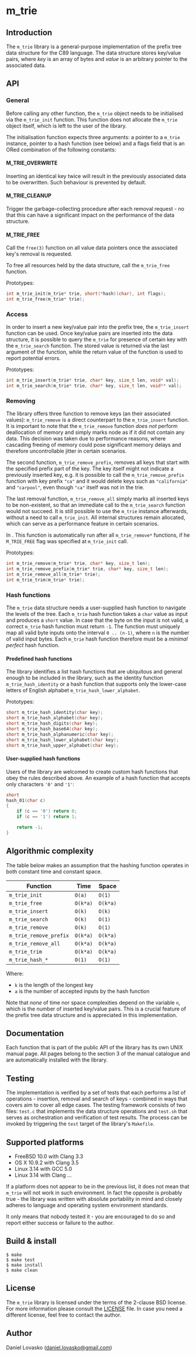 # m_trie

## Introduction
The `m_trie` library is a general-purpose implementation of the prefix
tree data structure for the C89 language. The data structure stores
key/value pairs, where *key* is an array of bytes and *value* is an
arbitrary pointer to the associated data.

## API
### General
Before calling any other function, the `m_trie` object needs to be
initialised via the `m_trie_init` function. This function does not
allocate the `m_trie` object itself, which is left to the user of the
library.

The initialisation function expects three arguments: a pointer to a
`m_trie` instance, pointer to a hash function (see below) and a flags
field that is an ORed combination of the following constants:

#### M_TRIE_OVERWRITE
Inserting an identical key twice will result in the previously associated
data to be overwritten. Such behaviour is prevented by default.

#### M_TRIE_CLEANUP
Trigger the garbage-collecting procedure after each removal request - no
that this can have a significant impact on the performance of the data
structure.

#### M_TRIE_FREE
Call the `free(3)` function on all value data pointers once the associated
key's removal is requested.

To free all resources held by the data structure, call the `m_trie_free`
function.

Prototypes:
```c
int m_trie_init(m_trie* trie, short(*hash)(char), int flags);
int m_trie_free(m_trie* trie);
```

### Access
In order to insert a new key/value pair into the prefix tree, the
`m_trie_insert` function can be used.  Once key/value pairs are inserted
into the data structure, it is possible to query the `m_trie` for presence
of certain key with the `m_trie_search` function. The stored value is
returned via the last argument of the function, while the return value of
the function is used to report potential errors.

Prototypes:
```c
int m_trie_insert(m_trie* trie, char* key, size_t len, void* val);
int m_trie_search(m_trie* trie, char* key, size_t len, void** val);
```

### Removing
The library offers three function to remove keys (an their associated
values): `m_trie_remove` is a direct counterpart to the `m_trie_insert`
function. It is important to note that the `m_trie_remove` function *does
not* perform deallocation of memory and simply marks node as if it did not
contain any data. This decision was taken due to performance reasons,
where cascading freeing of memory could pose significant memory delays and
therefore uncontrollable jitter in certain scenarios.

The second function, `m_trie_remove_prefix`, removes all keys that start
with the specified prefix part of the key. The key itself might not
indicate a previously inserted key, e.g. it is possible to call the
`m_trie_remove_prefix` function with key prefix `"ca"` and it would delete
keys such as `"california"` and `"carpool"`, even though `"ca"` itself was
not in the trie.

The last removal function, `m_trie_remove_all` simply marks all inserted
keys to be non-existent, so that an immediate call to the `m_trie_search`
function would not succeed. It is still possible to use the `m_trie`
instance afterwards, without a need to call `m_trie_init`. All internal
structures remain allocated, which can serve as a performance feature in
certain scenarios.

In . This function is automatically run after all `m_trie_remove*`
functions, if he `M_TRIE_FREE` flag was specified at `m_trie_init` call.

Prototypes:
```c
int m_trie_remove(m_trie* trie, char* key, size_t len);
int m_trie_remove_prefix(m_trie* trie, char* key, size_t len);
int m_trie_remove_all(m_trie* trie);
int m_trie_trim(m_trie* trie);
```

### Hash functions
The `m_trie` data structure needs a user-supplied hash function to
navigate the levels of the tree. Each `m_trie` hash function takes a
`char` value as input and produces a `short` value. In case that the byte
on the input is not valid, a correct `m_trie` hash function must return
`-1`. The function must uniquely map all valid byte inputs onto the
interval `0 .. (n-1)`, where `n` is the number of valid input bytes.  Each
`m_trie` hash function therefore must be a *minimal perfect* hash
function.

#### Predefined hash functions
The library identifies a list hash functions that are ubiquitous
and general enough to be included in the library, such as the identity
function `m_trie_hash_identity` or a hash function that supports only the
lower-case letters of English alphabet `m_trie_hash_lower_alphabet`.

Prototypes:
 ```c
short m_trie_hash_identity(char key);
short m_trie_hash_alphabet(char key);
short m_trie_hash_digits(char key);
short m_trie_hash_base64(char key);
short m_trie_hash_alphanumeric(char key);
short m_trie_hash_lower_alphabet(char key);
short m_trie_hash_upper_alphabet(char key);
 ```

#### User-supplied hash functions
Users of the library are welcomed to create custom hash functions that
obey the rules described above. An example of a hash function that accepts
only characters `'0'` and `'1'`:

```c
short
hash_01(char c)
{
	if (c == '0') return 0;
	if (c == '1') return 1;

	return -1;
}
```

## Algorithmic complexity
The table below makes an assumption that the hashing function operates in
both constant time and constant space.

| Function              | Time     | Space    |
|-----------------------|----------|----------|
|`m_trie_init`          | `O(a)`   | `O(1)`   |
|`m_trie_free`          | `O(k*a)` | `O(k*a)` |
|`m_trie_insert`        | `O(k)`   | `O(k)`   |
|`m_trie_search`        | `O(k)`   | `O(1)`   |
|`m_trie_remove`        | `O(k)`   | `O(1)`   |
|`m_trie_remove_prefix` | `O(k*a)` | `O(k*a)` |
|`m_trie_remove_all`    | `O(k*a)` | `O(k*a)` |
|`m_trie_trim`          | `O(k*a)` | `O(k*a)` |
|`m_trie_hash_*`        | `O(1)`   | `O(1)`   |

Where:
* `k` is the length of the longest key
* `a` is the number of accepted inputs by the hash function

Note that *none* of time nor space complexities depend on the variable
`n`, which is the number of inserted key/value pairs. This is a crucial
feature of the prefix tree data structure and is appreciated in this
implementation.

## Documentation
Each function that is part of the public API of the library has its own
UNIX manual page. All pages belong to the section 3 of the manual
catalogue and are automatically installed with the library.

## Testing
The implementation is verified by a set of tests that each performs a list
of operations - insertion, removal and search of keys - combined in ways
that covers aim to cover all edge cases. The testing framework consists of
two files: `test.c` that implements the data structure operations and
`test.sh` that serves as orchestration and verification of test results.
The process can be invoked by triggering the `test` target of the
library's `Makefile`.

## Supported platforms
 * FreeBSD 10.0 with Clang 3.3
 * OS X 10.9.2 with Clang 3.5
 * Linux 3.14 with GCC 5.0
 * Linux 3.14 with Clang ...

If a platform does not appear to be in the previous list, it does not mean
that `m_trie` will not work in such environment. In fact the opposite is
probably true - the library was written with absolute portability in mind
and closely adheres to language and operating system environment
standards.

It only means that nobody tested it - you are encouraged to do so and
report either success or failure to the author.

## Build & install
```
$ make
$ make test
$ make install
$ make clean
```

## License
The `m_trie` library is licensed under the terms of the 2-clause BSD
license.  For more information please consult the [LICENSE](LICENSE.md)
file. In case you need a different license, feel free to contact the
author.

## Author
Daniel Lovasko (daniel.lovasko@gmail.com)
